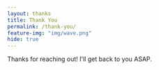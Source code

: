 ```yaml
---
layout: thanks
title: Thank You
permalink: /thank-you/
feature-img: "img/wave.png"
hide: true
---
```


Thanks for reaching out! I'll get back to you ASAP.
